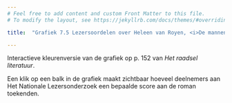 ```yaml
---
# Feel free to add content and custom Front Matter to this file.
# To modify the layout, see https://jekyllrb.com/docs/themes/#overriding-theme-defaults

title:  "Grafiek 7.5 Lezersoordelen over Heleen van Royen, <i>De mannentester</i>"

---
```

Interactieve kleurenversie van de grafiek op p. 152 van *Het raadsel literatuur*.

<script src="https://d3js.org/d3.v6.min.js" defer></script>
<script src="https://d3js.org/d3-scale.v3.min.js" defer></script>

<script src="js/companion_utils_locale-nl.js" defer></script>
<script src="js/companion_utils_colors.js" defer></script>
<script src="js/companion_utils_svg2png.js" defer></script>
<script src="js/companion_abstraction_data_point_labeler.js" defer></script>
<script src="js/companion_abstraction_barchart.js" defer></script>

<script src="js/companion_chart_bookrating.js" defer></script>
<script src="js/companion_chart_7-5_mannentester.js" defer></script>

<div class="chart_float" id="chart_7-5_mannentester">
  <div class="plot"></div>
</div>

Een klik op een balk in de grafiek maakt zichtbaar hoeveel deelnemers aan Het Nationale Lezersonderzoek een bepaalde score aan de roman toekenden.

<!-- **Hoe zijn de metingen te repliceren?**
VOORBEELDQUERY HIER! -->

